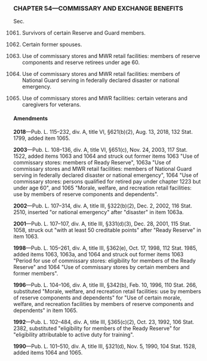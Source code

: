 ### **CHAPTER 54—COMMISSARY AND EXCHANGE BENEFITS** ###

Sec.

1061. Survivors of certain Reserve and Guard members.

1062. Certain former spouses.

1063. Use of commissary stores and MWR retail facilities: members of reserve components and reserve retirees under age 60.

1064. Use of commissary stores and MWR retail facilities: members of National Guard serving in federally declared disaster or national emergency.

1065. Use of commissary stores and MWR facilities: certain veterans and caregivers for veterans.

#### Amendments ####

**2018**—Pub. L. 115–232, div. A, title VI, §621(b)(2), Aug. 13, 2018, 132 Stat. 1799, added item 1065.

**2003**—Pub. L. 108–136, div. A, title VI, §651(c), Nov. 24, 2003, 117 Stat. 1522, added items 1063 and 1064 and struck out former items 1063 "Use of commissary stores: members of Ready Reserve", 1063a "Use of commissary stores and MWR retail facilities: members of National Guard serving in federally declared disaster or national emergency", 1064 "Use of commissary stores: persons qualified for retired pay under chapter 1223 but under age 60", and 1065 "Morale, welfare, and recreation retail facilities: use by members of reserve components and dependents".

**2002**—Pub. L. 107–314, div. A, title III, §322(b)(2), Dec. 2, 2002, 116 Stat. 2510, inserted "or national emergency" after "disaster" in item 1063a.

**2001**—Pub. L. 107–107, div. A, title III, §331(d)(3), Dec. 28, 2001, 115 Stat. 1058, struck out "with at least 50 creditable points" after "Ready Reserve" in item 1063.

**1998**—Pub. L. 105–261, div. A, title III, §362(e), Oct. 17, 1998, 112 Stat. 1985, added items 1063, 1063a, and 1064 and struck out former items 1063 "Period for use of commissary stores: eligibility for members of the Ready Reserve" and 1064 "Use of commissary stores by certain members and former members".

**1996**—Pub. L. 104–106, div. A, title III, §342(b), Feb. 10, 1996, 110 Stat. 266, substituted "Morale, welfare, and recreation retail facilities: use by members of reserve components and dependents" for "Use of certain morale, welfare, and recreation facilities by members of reserve components and dependents" in item 1065.

**1992**—Pub. L. 102–484, div. A, title III, §365(c)(2), Oct. 23, 1992, 106 Stat. 2382, substituted "eligibility for members of the Ready Reserve" for "eligibility attributable to active duty for training".

**1990**—Pub. L. 101–510, div. A, title III, §321(d), Nov. 5, 1990, 104 Stat. 1528, added items 1064 and 1065.
